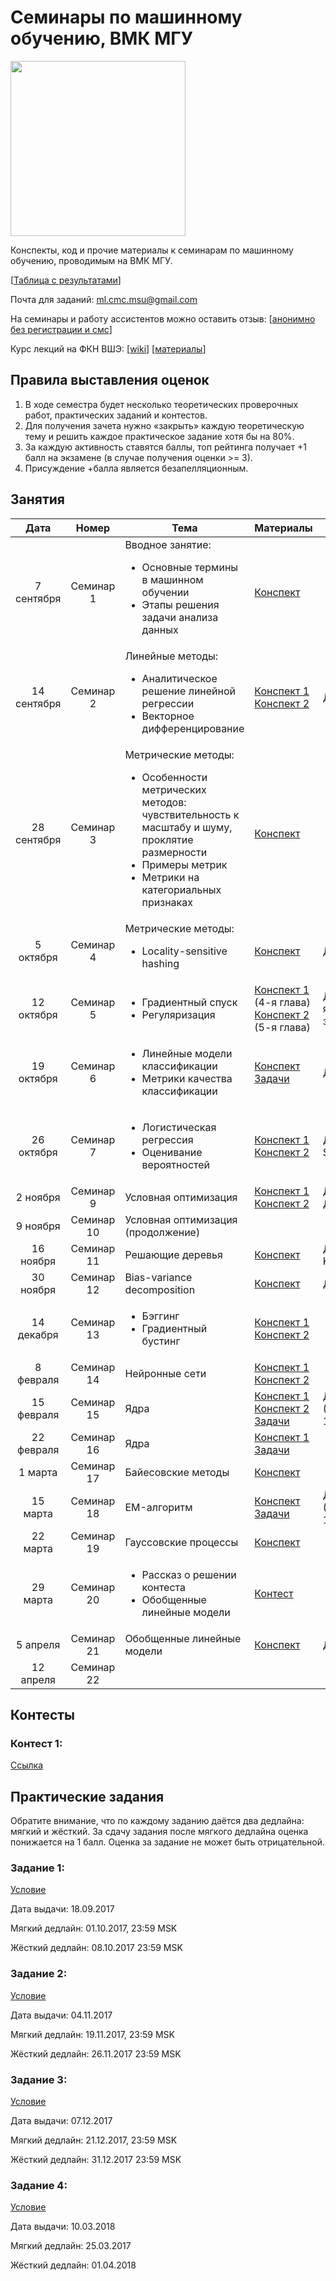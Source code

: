# Семинары по машинному обучению, ВМК МГУ

<img src="http://www.machinelearning.ru/wiki/images/2/28/ML_surfaces.png" width="280">

Конспекты, код и прочие материалы к семинарам по машинному обучению, проводимым на ВМК МГУ.

[[Таблица с результатами](https://docs.google.com/spreadsheets/d/1T0Agj2eIwIcK0N9DYk3C-fMUvshZxXPNG7zvI28oqx8/edit#gid=2044373835)]

Почта для заданий: ml.cmc.msu@gmail.com

На семинары и работу ассистентов можно оставить отзыв: [[анонимно без регистрации и смс](https://docs.google.com/forms/d/1j8zMReMtl-BCeAVISxx_v42_y8GAVeolofFuAHQjHBc/viewform)]

Курс лекций на ФКН ВШЭ: [[wiki](http://wiki.cs.hse.ru/Машинное_обучение_1)] [[материалы](https://github.com/esokolov/ml-course-hse)]

## Правила выставления оценок

1. В ходе семестра будет несколько теоретических проверочных работ, практических заданий и контестов.
2. Для получения зачета нужно «закрыть» каждую теоретическую тему и решить каждое практическое задание хотя бы на 80%.
3. За каждую активность ставятся баллы, топ рейтинга получает +1 балл на экзамене (в случае получения оценки >= 3).
4. Присуждение +балла является безапелляционным.


## Занятия

| Дата | Номер | Тема | Материалы | ДЗ |
| :---: | :---: | --- | --- | --- |
| 7 сентября  | Семинар 1  | Вводное занятие: <ul><li>Основные термины в машинном обучении</li><li>Этапы решения задачи анализа данных</li></ul> | [Конспект](ML16/lecture-notes/Sem01_intro.pdf) | |
| 14 сентября | Семинар 2  | Линейные методы: <ul><li>Аналитическое решение линейной регрессии</li><li>Векторное дифференцирование</li></ul> | [Конспект 1](https://github.com/esokolov/ml-course-hse/blob/master/2017-fall/lecture-notes/lecture02-linregr.pdf)<br> [Конспект 2](https://github.com/esokolov/ml-course-hse/blob/master/2017-fall/seminars/sem02-linregr-part1.pdf) | [ДЗ](ML17/homeworks-theory/homework-theory-1-differentiation.pdf)|
| 28 сентября | Семинар 3  | Метрические методы: <ul><li>Особенности метрических методов: чувствительность к масштабу и шуму, проклятие размерности</li><li>Примеры метрик</li><li>Метрики на категориальных признаках</li> | [Конспект](ML16/lecture-notes/Sem02_knn.pdf) | |
| 5 октября   | Семинар 4  | Метрические методы: <ul><li>Locality-sensitive hashing</li> | [Конспект](ML16/lecture-notes/Sem03_knn.pdf) | [ДЗ](ML16/homeworks/Sem03_knn_hw.pdf)|
| 12 октября  | Семинар 5  | <ul><li>Градиентный спуск</li><li>Регуляризация</li><ul> | [Конспект 1](https://github.com/esokolov/ml-course-hse/blob/master/2017-fall/lecture-notes/lecture02-linregr.pdf) (4-я глава)<br> [Конспект 2](https://github.com/esokolov/ml-course-hse/blob/master/2017-fall/lecture-notes/lecture03-linregr.pdf) (5-я глава) | [ДЗ](https://github.com/esokolov/ml-course-hse/blob/master/2017-fall/homeworks-theory/homework-theory-01-linregr.pdf) (5-я задача)|
| 19 октября  | Семинар 6  | <ul><li>Линейные модели классификации</li><li>Метрики качества классификации</li><ul> | [Конспект](https://github.com/esokolov/ml-course-hse/blob/master/2017-fall/lecture-notes/lecture04-linclass.pdf) [Задачи](https://github.com/esokolov/ml-course-hse/blob/master/2017-fall/seminars/sem04-linclass-metrics.pdf)| [ДЗ](https://github.com/esokolov/ml-course-hse/blob/master/2017-fall/homeworks-theory/homework-theory-03-linclass-metrics.pdf)|
| 26 октября  | Семинар 7  | <ul><li>Логистическая регрессия</li><li>Оценивание вероятностей</li><ul> | [Конспект 1](https://github.com/esokolov/ml-course-hse/blob/master/2017-fall/lecture-notes/lecture05-linclass.pdf) <br> [Конспект 2](https://www.dropbox.com/s/6wpcznye5otzeu7/sem05.pdf?dl=0) | [ДЗ](https://github.com/esokolov/ml-course-hse/blob/master/2017-fall/homeworks-theory/homework-theory-04-linclass.pdf) (без SVM)|
| 2 ноября    | Семинар 9  | Условная оптимизация | [Конспект 1](https://github.com/esokolov/ml-course-msu/blob/master/ML16/lecture-notes/Sem10_linear.pdf) [Конспект 2](https://github.com/esokolov/ml-course-msu/blob/master/ML16/lecture-notes/Sem11_linear.pdf)| [ДЗ 1](https://github.com/esokolov/ml-course-msu/blob/master/ML16/homeworks/Sem10_linear_hw.pdf) [ДЗ 2](https://github.com/esokolov/ml-course-msu/blob/master/ML16/homeworks/Sem11_linear_hw.pdf)|
| 9 ноября    | Семинар 10 | Условная оптимизация (продолжение) | | |
| 16 ноября   | Семинар 11 | Решающие деревья | [Конспект](https://github.com/esokolov/ml-course-hse/blob/master/2017-fall/lecture-notes/lecture07-trees.pdf ) | [ДЗ](https://github.com/esokolov/ml-course-hse/blob/master/2017-fall/homeworks-theory/homework-theory-05-knn-trees.pdf) (без KNN)|
| 30 ноября   | Семинар 12 | Bias-variance decomposition | [Конспект](https://github.com/esokolov/ml-course-hse/blob/master/2017-fall/seminars/sem08_bvd.pdf) | [ДЗ](https://github.com/esokolov/ml-course-hse/blob/master/2017-fall/homeworks-theory/homework-theory-06-bvd.pdf)|
| 14 декабря  | Семинар 13 | <ul><li>Бэггинг</li><li>Градиентный бустинг</li><ul> | [Конспект 1](https://github.com/esokolov/ml-course-hse/blob/master/2017-fall/lecture-notes/lecture08-ensembles.pdf) <br> [Конспект 2](https://github.com/esokolov/ml-course-hse/blob/master/2017-fall/seminars/sem09-gbm-part1.pdf) | |
| 8 февраля   | Семинар 14 | Нейронные сети | [Конспект 1](https://github.com/esokolov/ml-course-hse/blob/master/2017-fall/lecture-notes/lecture11-dl.pdf) <br> [Конспект 2](https://github.com/esokolov/ml-course-hse/blob/master/2017-fall/seminars/sem10-nn-part1.pdf) | |
| 15 февраля  | Семинар 15 | Ядра | [Конспект 1](https://github.com/esokolov/ml-course-hse/blob/master/2017-spring/lecture-notes/lecture14-kernels.pdf) <br> [Конспект 2](https://github.com/esokolov/ml-course-hse/blob/master/2017-spring/lecture-notes/lecture16-kernels.pdf ) <br> [Задачи](https://github.com/esokolov/ml-course-hse/blob/master/2017-spring/seminars/sem12-kernels.pdf) | [ДЗ](https://github.com/esokolov/ml-course-hse/blob/master/2017-spring/homeworks-theory/homework-theory-09-kernels.pdf) (Задачи 1-5)|
| 22 февраля  | Семинар 16 | Ядра | [Конспект 1](https://github.com/esokolov/ml-course-hse/blob/master/2017-spring/seminars/sem15-flda.pdf) <br> [Задачи](https://github.com/esokolov/ml-course-hse/blob/master/2017-spring/seminars/sem14-kernels.pdf) | |
| 1 марта     | Семинар 17 | Байесовские методы | [Конспект](https://github.com/esokolov/ml-course-msu/blob/master/ML15/lecture-notes/Sem13_bayes.pdf) | |
| 15 марта     | Семинар 18 | EM-алгоритм | [Конспект](https://github.com/esokolov/ml-course-hse/blob/master/2017-spring/lecture-notes/lecture17-em.pdf) [Задачи](https://github.com/esokolov/ml-course-hse/blob/master/2017-spring/seminars/sem16-em.pdf)| [ДЗ](https://github.com/esokolov/ml-course-hse/blob/master/2017-spring/homeworks-theory/homework-theory-10-unsupervised.pdf) (Задачи 1–4)|
| 22 марта     | Семинар 19 | Гауссовские процессы | [Конспект](https://github.com/esokolov/ml-course-hse/blob/master/2016-spring/seminars/sem21-gp.pdf) | |
| 29 марта     | Семинар 20 | <ul><li>Рассказ о решении контеста</li><li>Обобщенные линейные модели</li><ul>| [Контест](https://github.com/esokolov/ml-course-msu/blob/master/ML17/contests/contest-1-rudnev-solotky.pdf)| |
| 5 апреля     | Семинар 21 | Обобщенные линейные модели | [Конспект](https://github.com/esokolov/ml-course-msu/blob/master/ML17/lecture-notes/sem20-glm.pdf) | [ДЗ](https://github.com/esokolov/ml-course-msu/blob/master/ML17/homeworks-theory/homework-theory-20-glm.pdf)|
| 12 апреля     | Семинар 22 |  |  | |


## Контесты

### Контест 1:

[Ссылка](https://www.kaggle.com/c/jigsaw-toxic-comment-classification-challenge)

## Практические задания

Обратите внимание, что по каждому заданию даётся два дедлайна: мягкий и жёсткий.
За сдачу задания после мягкого дедлайна оценка понижается на 1 балл.
Оценка за задание не может быть отрицательной.

### Задание 1:

[Условие](ML17/homeworks-practice/homework-practice-01/homework-practice-01.ipynb)

Дата выдачи: 18.09.2017

Мягкий дедлайн: 01.10.2017, 23:59 MSK

Жёсткий дедлайн: 08.10.2017 23:59 MSK

### Задание 2:

[Условие](ML17/homeworks-practice/homework-practice-02.ipynb)

Дата выдачи: 04.11.2017

Мягкий дедлайн: 19.11.2017, 23:59 MSK

Жёсткий дедлайн: 26.11.2017 23:59 MSK


### Задание 3:

[Условие](ML17/homeworks-practice/homework-practice-03/homework-practice-03.ipynb)

Дата выдачи: 07.12.2017

Мягкий дедлайн: 21.12.2017, 23:59 MSK

Жёсткий дедлайн: 31.12.2017 23:59 MSK


### Задание 4:

[Условие](ML17/homeworks-practice/homework-practice-04/homework-practice-04.ipynb)

Дата выдачи: 10.03.2018

Мягкий дедлайн: 25.03.2017

Жёсткий дедлайн: 01.04.2018

